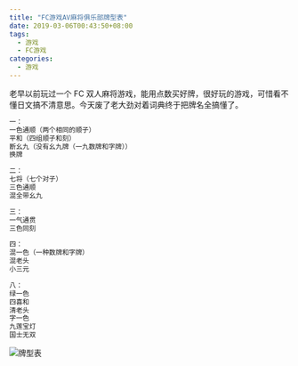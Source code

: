 ```yaml
---
title: "FC游戏AV麻将俱乐部牌型表"
date: 2019-03-06T00:43:50+08:00
tags:
  - 游戏
  - FC游戏
categories:
  - 游戏
---
```


老早以前玩过一个 FC 双人麻将游戏，能用点数买好牌，很好玩的游戏，可惜看不懂日文搞不清意思。今天废了老大劲对着词典终于把牌名全搞懂了。

```txt
一：
一色通顺（两个相同的顺子）
平和（四组顺子和刻）
断幺九（没有幺九牌（一九数牌和字牌））
换牌

二：
七将（七个对子）
三色通顺
混全带幺九

三：
一气通贯
三色同刻

四：
混一色（一种数牌和字牌）
混老头
小三元

八：
绿一色
四喜和
清老头
字一色
九莲宝灯
国士无双
```

![牌型表](/img/FC游戏麻将俱乐部牌型表.png)
